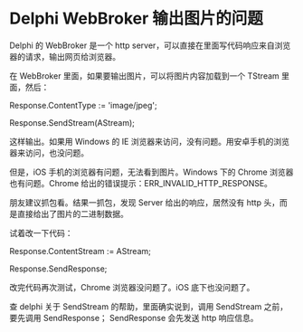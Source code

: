 # Delphi WebBroker 输出图片的问题

Delphi 的 WebBroker 是一个 http server，可以直接在里面写代码响应来自浏览器的请求，输出网页给浏览器。

在 WebBroker 里面，如果要输出图片，可以将图片内容加载到一个 TStream 里面，然后：

Response.ContentType := 'image/jpeg';

Response.SendStream(AStream);

这样输出。如果用 Windows 的 IE 浏览器来访问，没有问题。用安卓手机的浏览器来访问，也没问题。

但是，iOS 手机的浏览器有问题，无法看到图片。Windows 下的 Chrome 浏览器也有问题。Chrome 给出的错误提示：ERR_INVALID_HTTP_RESPONSE。

朋友建议抓包看。结果一抓包，发现 Server 给出的响应，居然没有 http 头，而是直接给出了图片的二进制数据。

试着改一下代码：

Response.ContentStream := AStream;

Response.SendResponse;

改完代码再次测试，Chrome 浏览器没问题了。iOS 底下也没问题了。

查 delphi 关于 SendStream 的帮助，里面确实说到，调用 SendStream 之前，要先调用 SendResponse； SendResponse 会先发送 http 响应信息。